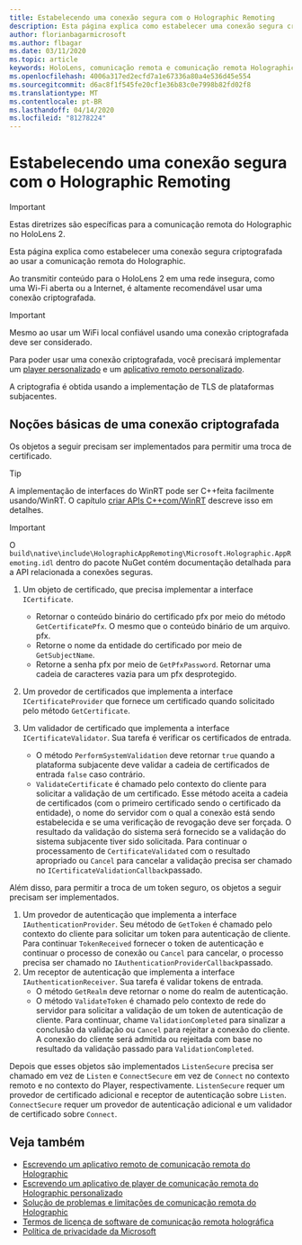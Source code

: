 ```yaml
---
title: Estabelecendo uma conexão segura com o Holographic Remoting
description: Esta página explica como estabelecer uma conexão segura criptografada ao usar a comunicação remota do Holographic.
author: florianbagarmicrosoft
ms.author: flbagar
ms.date: 03/11/2020
ms.topic: article
keywords: HoloLens, comunicação remota e comunicação remota Holographic
ms.openlocfilehash: 4006a317ed2ecfd7a1e67336a80a4e536d45e554
ms.sourcegitcommit: d6ac8f1f545fe20cf1e36b83c0e7998b82fd02f8
ms.translationtype: MT
ms.contentlocale: pt-BR
ms.lasthandoff: 04/14/2020
ms.locfileid: "81278224"
---
```

# <a name="establishing-a-secure-connection-with-holographic-remoting"></a>Estabelecendo uma conexão segura com o Holographic Remoting

>[!IMPORTANT]
>Estas diretrizes são específicas para a comunicação remota do Holographic no HoloLens 2.

Esta página explica como estabelecer uma conexão segura criptografada ao usar a comunicação remota do Holographic.

Ao transmitir conteúdo para o HoloLens 2 em uma rede insegura, como uma Wi-Fi aberta ou a Internet, é altamente recomendável usar uma conexão criptografada.

>[!IMPORTANT]
>Mesmo ao usar um WiFi local confiável usando uma conexão criptografada deve ser considerado.

Para poder usar uma conexão criptografada, você precisará implementar um [player personalizado](holographic-remoting-create-player.md) e um [aplicativo remoto personalizado](holographic-remoting-create-host.md).

A criptografia é obtida usando a implementação de TLS de plataformas subjacentes.

## <a name="basics-of-an-encrypted-connection"></a>Noções básicas de uma conexão criptografada

Os objetos a seguir precisam ser implementados para permitir uma troca de certificado.

>[!TIP]
>A implementação de interfaces do WinRT pode ser C++feita facilmente usando/WinRT. O capítulo [criar APIs C++com/WinRT](https://docs.microsoft.com//windows/uwp/cpp-and-winrt-apis/author-apis) descreve isso em detalhes.

>[!IMPORTANT]
>O ```build\native\include\HolographicAppRemoting\Microsoft.Holographic.AppRemoting.idl``` dentro do pacote NuGet contém documentação detalhada para a API relacionada a conexões seguras.

1) Um objeto de certificado, que precisa implementar a interface ```ICertificate```.

    * Retornar o conteúdo binário do certificado pfx por meio do método ```GetCertificatePfx```. O mesmo que o conteúdo binário de um arquivo. pfx.
    * Retorne o nome da entidade do certificado por meio de ```GetSubjectName```.
    * Retorne a senha pfx por meio de ```GetPfxPassword```. Retornar uma cadeia de caracteres vazia para um pfx desprotegido.

2) Um provedor de certificados que implementa a interface ```ICertificateProvider``` que fornece um certificado quando solicitado pelo método ```GetCertificate```.

3) Um validador de certificado que implementa a interface ```ICertificateValidator```. Sua tarefa é verificar os certificados de entrada.
    * O método ```PerformSystemValidation``` deve retornar ```true``` quando a plataforma subjacente deve validar a cadeia de certificados de entrada ```false``` caso contrário.
    * ```ValidateCertificate``` é chamado pelo contexto do cliente para solicitar a validação de um certificado. Esse método aceita a cadeia de certificados (com o primeiro certificado sendo o certificado da entidade), o nome do servidor com o qual a conexão está sendo estabelecida e se uma verificação de revogação deve ser forçada. O resultado da validação do sistema será fornecido se a validação do sistema subjacente tiver sido solicitada. Para continuar o processamento de ```CertificateValidated``` com o resultado apropriado ou ```Cancel``` para cancelar a validação precisa ser chamado no ```ICertificateValidationCallback```passado.

Além disso, para permitir a troca de um token seguro, os objetos a seguir precisam ser implementados.

1) Um provedor de autenticação que implementa a interface ```IAuthenticationProvider```. Seu método de ```GetToken``` é chamado pelo contexto do cliente para solicitar um token para autenticação de cliente. Para continuar ```TokenReceived``` fornecer o token de autenticação e continuar o processo de conexão ou ```Cancel``` para cancelar, o processo precisa ser chamado no ```IAuthenticationProviderCallback```passado.
2) Um receptor de autenticação que implementa a interface ```IAuthenticationReceiver```. Sua tarefa é validar tokens de entrada.
    * O método ```GetRealm``` deve retornar o nome do realm de autenticação.
    * O método ```ValidateToken``` é chamado pelo contexto de rede do servidor para solicitar a validação de um token de autenticação de cliente. Para continuar, chame ```ValidationCompleted``` para sinalizar a conclusão da validação ou ```Cancel``` para rejeitar a conexão do cliente. A conexão do cliente será admitida ou rejeitada com base no resultado da validação passado para ```ValidationCompleted```. 

Depois que esses objetos são implementados ```ListenSecure``` precisa ser chamado em vez de ```Listen``` e ```ConnectSecure``` em vez de ```Connect``` no contexto remoto e no contexto do Player, respectivamente. ```ListenSecure``` requer um provedor de certificado adicional e receptor de autenticação sobre ```Listen```. ```ConnectSecure``` requer um provedor de autenticação adicional e um validador de certificado sobre ```Connect```.

## <a name="see-also"></a>Veja também
* [Escrevendo um aplicativo remoto de comunicação remota do Holographic](holographic-remoting-create-host.md)
* [Escrevendo um aplicativo de player de comunicação remota do Holographic personalizado](holographic-remoting-create-player.md)
* [Solução de problemas e limitações de comunicação remota do Holographic](holographic-remoting-troubleshooting.md)
* [Termos de licença de software de comunicação remota holográfica](https://docs.microsoft.com//legal/mixed-reality/microsoft-holographic-remoting-software-license-terms)
* [Política de privacidade da Microsoft](https://go.microsoft.com/fwlink/?LinkId=521839)
